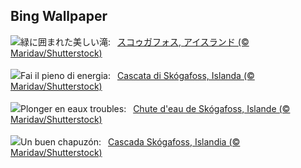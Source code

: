 ## Bing Wallpaper
![](https://www.bing.com/th?id=OHR.SkogafossWaterfall_JA-JP3872290062_UHD.jpg&w=1000)緑に囲まれた美しい滝:&nbsp;&ensp;[スコゥガフォス, アイスランド (© Maridav/Shutterstock)](https://www.bing.com/th?id=OHR.SkogafossWaterfall_JA-JP3872290062_UHD.jpg)
<br><br/>
![](https://www.bing.com/th?id=OHR.SkogafossWaterfall_IT-IT4739675900_UHD.jpg&w=1000)Fai il pieno di energia:&nbsp;&ensp;[Cascata di Skógafoss, Islanda (© Maridav/Shutterstock)](https://www.bing.com/th?id=OHR.SkogafossWaterfall_IT-IT4739675900_UHD.jpg)
<br><br/>
![](https://www.bing.com/th?id=OHR.SkogafossWaterfall_FR-FR9583984450_UHD.jpg&w=1000)Plonger en eaux troubles:&nbsp;&ensp;[Chute d'eau de Skógafoss, Islande (© Maridav/Shutterstock)](https://www.bing.com/th?id=OHR.SkogafossWaterfall_FR-FR9583984450_UHD.jpg)
<br><br/>
![](https://www.bing.com/th?id=OHR.SkogafossWaterfall_ES-ES6467802413_UHD.jpg&w=1000)Un buen chapuzón:&nbsp;&ensp;[Cascada Skógafoss, Islandia (© Maridav/Shutterstock)](https://www.bing.com/th?id=OHR.SkogafossWaterfall_ES-ES6467802413_UHD.jpg)
<br><br/>
